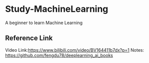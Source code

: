 # Study-MachineLearning
A beginner to learn Machine Learning

## Reference Link
Video Link:https://www.bilibili.com/video/BV164411b7dx?p=1
Notes: https://github.com/fengdu78/deeplearning_ai_books
